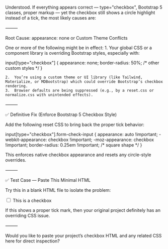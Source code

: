 Understood. If everything appears correct — type="checkbox", Bootstrap 5 classes, proper markup — yet the checkbox still shows a circle highlight instead of a tick, the most likely causes are:

⸻

Root Cause: appearance: none or Custom Theme Conflicts

One or more of the following might be in effect:
	1.	Your global CSS or a component library is overriding Bootstrap styles, especially with:

input[type="checkbox"] {
  appearance: none;
  border-radius: 50%;
  /* other custom styles */
}


	2.	You’re using a custom theme or UI library (like Tailwind, Materialize, or MDBootstrap) which could override Bootstrap’s checkbox rendering.
	3.	Browser defaults are being suppressed (e.g., by a reset.css or normalize.css with unintended effects).

⸻

✅ Definitive Fix (Enforce Bootstrap 5 Checkbox Style)

Add the following reset CSS to bring back the proper tick behavior:

input[type="checkbox"].form-check-input {
  appearance: auto !important;
  -webkit-appearance: checkbox !important;
  -moz-appearance: checkbox !important;
  border-radius: 0.25em !important; /* square shape */
}

This enforces native checkbox appearance and resets any circle-style overrides.

⸻

✅ Test Case — Paste This Minimal HTML

Try this in a blank HTML file to isolate the problem:

<!DOCTYPE html>
<html lang="en">
<head>
  <meta charset="UTF-8">
  <title>Bootstrap 5 Checkbox Test</title>
  <link href="https://cdn.jsdelivr.net/npm/bootstrap@5.3.2/dist/css/bootstrap.min.css" rel="stylesheet">
  <style>
    input[type="checkbox"].form-check-input {
      appearance: auto !important;
      -webkit-appearance: checkbox !important;
      -moz-appearance: checkbox !important;
      border-radius: 0.25em !important;
    }
  </style>
</head>
<body>
  <div class="container mt-5">
    <div class="form-check">
      <input class="form-check-input" type="checkbox" id="check1">
      <label class="form-check-label" for="check1">
        This is a checkbox
      </label>
    </div>
  </div>
</body>
</html>

If this shows a proper tick mark, then your original project definitely has an overriding CSS issue.

⸻

Would you like to paste your project’s checkbox HTML and any related CSS here for direct inspection?
